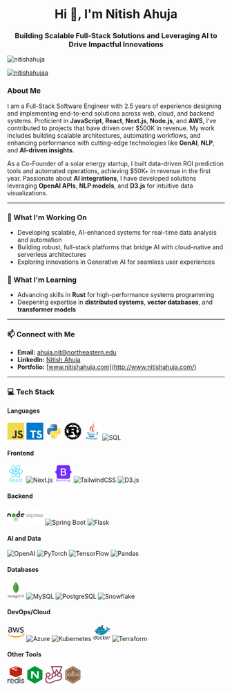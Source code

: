 <h1 align="center">Hi 👋, I'm Nitish Ahuja</h1>
<h3 align="center">Building Scalable Full-Stack Solutions and Leveraging AI to Drive Impactful Innovations</h3>

<p align="left"> <img src="https://komarev.com/ghpvc/?username=nitishahuja&label=Profile%20views&color=0e75b6&style=flat" alt="nitishahuja" /> </p>

<p align="left">
  <a href="https://twitter.com/nitishahujaa" target="blank"><img src="https://img.shields.io/twitter/follow/nitishahujaa?logo=twitter&style=for-the-badge" alt="nitishahujaa" /></a>
</p>

### About Me

I am a Full-Stack Software Engineer with 2.5 years of experience designing and implementing end-to-end solutions across web, cloud, and backend systems. Proficient in **JavaScript**, **React**, **Next.js**, **Node.js**, and **AWS**, I’ve contributed to projects that have driven over $500K in revenue. My work includes building scalable architectures, automating workflows, and enhancing performance with cutting-edge technologies like **GenAI**, **NLP**, and **AI-driven insights**. 

As a Co-Founder of a solar energy startup, I built data-driven ROI prediction tools and automated operations, achieving $50K+ in revenue in the first year. Passionate about **AI integrations**, I have developed solutions leveraging **OpenAI APIs**, **NLP models**, and **D3.js** for intuitive data visualizations.

---

### 🔭 What I'm Working On
- Developing scalable, AI-enhanced systems for real-time data analysis and automation
- Building robust, full-stack platforms that bridge AI with cloud-native and serverless architectures
- Exploring innovations in Generative AI for seamless user experiences

### 🌱 What I'm Learning
- Advancing skills in **Rust** for high-performance systems programming
- Deepening expertise in **distributed systems**, **vector databases**, and **transformer models**

---

### 📫 Connect with Me
- **Email:** [ahuja.nit@northeastern.edu](mailto:ahuja.nit@northeastern.edu)
- **LinkedIn:** [Nitish Ahuja](https://www.linkedin.com/in/nitishahuja)
- **Portfolio:** [www.nitishahuja.com](http://www.nitishahuja.com/)

---

### 💻 Tech Stack

#### **Languages**
<p>
  <img src="https://raw.githubusercontent.com/devicons/devicon/master/icons/javascript/javascript-original.svg" alt="JavaScript" width="40" height="40"/> 
  <img src="https://raw.githubusercontent.com/devicons/devicon/master/icons/typescript/typescript-original.svg" alt="TypeScript" width="40" height="40"/>
  <img src="https://raw.githubusercontent.com/devicons/devicon/master/icons/python/python-original.svg" alt="Python" width="40" height="40"/>
  <img src="https://raw.githubusercontent.com/devicons/devicon/master/icons/rust/rust-plain.svg" alt="Rust" width="40" height="40"/>
  <img src="https://raw.githubusercontent.com/devicons/devicon/master/icons/java/java-original.svg" alt="Java" width="40" height="40"/>
  <img src="https://www.vectorlogo.zone/logos/postgresql/postgresql-icon.svg" alt="SQL" width="40" height="40"/>
</p>

#### **Frontend**
<p>
  <img src="https://raw.githubusercontent.com/devicons/devicon/master/icons/react/react-original-wordmark.svg" alt="React" width="40" height="40"/>
  <img src="https://cdn.worldvectorlogo.com/logos/nextjs-2.svg" alt="Next.js" width="40" height="40"/>
  <img src="https://raw.githubusercontent.com/devicons/devicon/master/icons/bootstrap/bootstrap-plain-wordmark.svg" alt="Bootstrap" width="40" height="40"/>
  <img src="https://www.vectorlogo.zone/logos/tailwindcss/tailwindcss-icon.svg" alt="TailwindCSS" width="40" height="40"/>
  <img src="https://d3js.org/logo.svg" alt="D3.js" width="40" height="40"/>
</p>

#### **Backend**
<p>
  <img src="https://raw.githubusercontent.com/devicons/devicon/master/icons/nodejs/nodejs-original-wordmark.svg" alt="Node.js" width="40" height="40"/>
  <img src="https://raw.githubusercontent.com/devicons/devicon/master/icons/express/express-original-wordmark.svg" alt="Express.js" width="40" height="40"/>
  <img src="https://www.vectorlogo.zone/logos/springio/springio-icon.svg" alt="Spring Boot" width="40" height="40"/>
  <img src="https://www.vectorlogo.zone/logos/pocoo_flask/pocoo_flask-icon.svg" alt="Flask" width="40" height="40"/>
</p>

#### **AI and Data**
<p>
  <img src="https://www.vectorlogo.zone/logos/openai/openai-icon.svg" alt="OpenAI" width="40" height="40"/>
  <img src="https://www.vectorlogo.zone/logos/pytorch/pytorch-icon.svg" alt="PyTorch" width="40" height="40"/>
  <img src="https://www.vectorlogo.zone/logos/tensorflow/tensorflow-icon.svg" alt="TensorFlow" width="40" height="40"/>
  <img src="https://pandas.pydata.org/static/img/pandas.svg" alt="Pandas" width="40" height="40"/>
</p>

#### **Databases**
<p>
  <img src="https://raw.githubusercontent.com/devicons/devicon/master/icons/mongodb/mongodb-original-wordmark.svg" alt="MongoDB" width="40" height="40"/>
  <img src="https://www.vectorlogo.zone/logos/mysql/mysql-official.svg" alt="MySQL" width="40" height="40"/>
  <img src="https://www.vectorlogo.zone/logos/postgresql/postgresql-icon.svg" alt="PostgreSQL" width="40" height="40"/>
  <img src="https://cdn.worldvectorlogo.com/logos/snowflake.svg" alt="Snowflake" width="40" height="40"/>
</p>

#### **DevOps/Cloud**
<p>
  <img src="https://raw.githubusercontent.com/devicons/devicon/master/icons/amazonwebservices/amazonwebservices-original-wordmark.svg" alt="AWS" width="40" height="40"/>
  <img src="https://www.vectorlogo.zone/logos/azure/azure-icon.svg" alt="Azure" width="40" height="40"/>
  <img src="https://www.vectorlogo.zone/logos/kubernetes/kubernetes-icon.svg" alt="Kubernetes" width="40" height="40"/>
  <img src="https://raw.githubusercontent.com/devicons/devicon/master/icons/docker/docker-original-wordmark.svg" alt="Docker" width="40" height="40"/>
  <img src="https://www.vectorlogo.zone/logos/terraformio/terraformio-icon.svg" alt="Terraform" width="40" height="40"/>
</p>

#### **Other Tools**
<p>
  <img src="https://raw.githubusercontent.com/devicons/devicon/master/icons/redis/redis-original-wordmark.svg" alt="Redis" width="40" height="40"/>
  <img src="https://raw.githubusercontent.com/devicons/devicon/master/icons/nginx/nginx-original.svg" alt="Nginx" width="40" height="40"/>
  <img src="https://raw.githubusercontent.com/devicons/devicon/master/icons/jest/jest-plain.svg" alt="Jest" width="40" height="40"/>
  <img src="https://raw.githubusercontent.com/devicons/devicon/master/icons/mocha/mocha-plain.svg" alt="Mocha" width="40" height="40"/>
</p>

